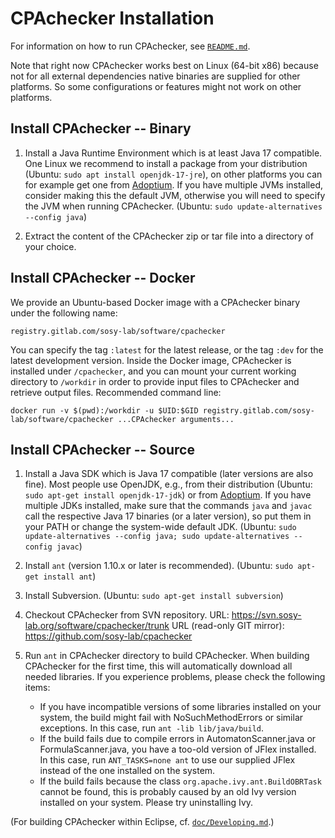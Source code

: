 <!--
This file is part of CPAchecker,
a tool for configurable software verification:
https://cpachecker.sosy-lab.org

SPDX-FileCopyrightText: 2007-2020 Dirk Beyer <https://www.sosy-lab.org>

SPDX-License-Identifier: Apache-2.0
-->

CPAchecker Installation
=======================

For information on how to run CPAchecker, see [`README.md`](README.md).

Note that right now CPAchecker works best on Linux (64-bit x86)
because not for all external dependencies native binaries
are supplied for other platforms.
So some configurations or features might not work on other platforms.


Install CPAchecker -- Binary
----------------------------

1. Install a Java Runtime Environment which is at least Java 17 compatible.
   One Linux we recommend to install a package from your distribution
   (Ubuntu: `sudo apt install openjdk-17-jre`),
   on other platforms you can for example get one from
   [Adoptium](https://adoptium.net/temurin/releases/?version=17).
   If you have multiple JVMs installed, consider making this the default JVM,
   otherwise you will need to specify the JVM when running CPAchecker.
   (Ubuntu: `sudo update-alternatives --config java`)

2. Extract the content of the CPAchecker zip or tar file into a directory of your choice.


Install CPAchecker -- Docker
----------------------------
We provide an Ubuntu-based Docker image with a CPAchecker binary under the following name:
```
registry.gitlab.com/sosy-lab/software/cpachecker
```
You can specify the tag `:latest` for the latest release,
or the tag `:dev` for the latest development version.
Inside the Docker image, CPAchecker is installed under `/cpachecker`,
and you can mount your current working directory to `/workdir`
in order to provide input files to CPAchecker and retrieve output files.
Recommended command line:
```
docker run -v $(pwd):/workdir -u $UID:$GID registry.gitlab.com/sosy-lab/software/cpachecker ...CPAchecker arguments...
```


Install CPAchecker -- Source
----------------------------

1. Install a Java SDK which is Java 17 compatible (later versions are also fine).
   Most people use OpenJDK, e.g., from their distribution
   (Ubuntu: `sudo apt-get install openjdk-17-jdk`)
   or from [Adoptium](https://adoptium.net/temurin/releases/?version=17).
   If you have multiple JDKs installed, make sure that the commands `java`
   and `javac` call the respective Java 17 binaries (or a later version),
   so put them in your PATH or change the system-wide default JDK.
   (Ubuntu: `sudo update-alternatives --config java; sudo update-alternatives --config javac`)

2. Install `ant` (version 1.10.x or later is recommended).
   (Ubuntu: `sudo apt-get install ant`)

3. Install Subversion.
   (Ubuntu: `sudo apt-get install subversion`)

4. Checkout CPAchecker from SVN repository.
   URL: https://svn.sosy-lab.org/software/cpachecker/trunk
   URL (read-only GIT mirror): https://github.com/sosy-lab/cpachecker

5. Run `ant` in CPAchecker directory to build CPAchecker.
   When building CPAchecker for the first time, this will automatically
   download all needed libraries.
   If you experience problems, please check the following items:
   - If you have incompatible versions of some libraries installed on your system,
     the build might fail with NoSuchMethodErrors or similar exceptions.
     In this case, run `ant -lib lib/java/build`.
   - If the build fails due to compile errors in AutomatonScanner.java or FormulaScanner.java,
     you have a too-old version of JFlex installed.
     In this case, run `ANT_TASKS=none ant` to use our supplied JFlex
     instead of the one installed on the system.
   - If the build fails because the class `org.apache.ivy.ant.BuildOBRTask` cannot be found,
     this is probably caused by an old Ivy version installed on your system.
     Please try uninstalling Ivy.

(For building CPAchecker within Eclipse, cf. [`doc/Developing.md`](doc/Developing.md).)
